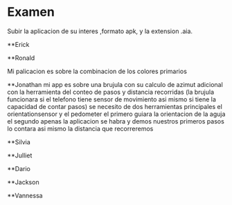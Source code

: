 # Examen

Subir la aplicacion de su interes ,formato apk, y la extension .aia.

**Erick




**Ronald

Mi palicacion es sobre la combinacion de los colores primarios

**Jonathan
mi app es sobre una brujula con su calculo de azimut adicional con la herramienta del conteo de pasos y distancia recorridas (la brujula funcionara si el telefono tiene sensor de movimiento asi mismo si tiene la capacidad de contar pasos)
se necesito de dos herramientas principales el orientationsensor
y el pedometer
el primero guiara la orientacion de la aguja
el segundo apenas la aplicacion se habra y demos nuestros primeros pasos lo contara asi mismo la distancia que recorreremos


**Silvia



**Julliet



**Dario


**Jackson



**Vannessa

